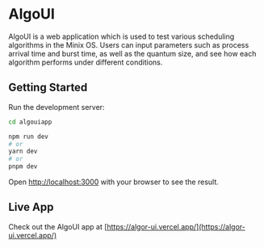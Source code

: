# AlgoUI

AlgoUI is a web application which is used to test various scheduling algorithms in the Minix OS. Users can input parameters such as process arrival time and burst time, as well as the quantum size, and see how each algorithm performs under different conditions.


## Getting Started

Run the development server:

```bash
cd algouiapp

npm run dev
# or
yarn dev
# or
pnpm dev
```

Open [http://localhost:3000](http://localhost:3000) with your browser to see the result.

## Live App
Check out the AlgoUI app at [https://algor-ui.vercel.app/](https://algor-ui.vercel.app/)
